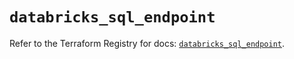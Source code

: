 # `databricks_sql_endpoint`

Refer to the Terraform Registry for docs: [`databricks_sql_endpoint`](https://registry.terraform.io/providers/databricks/databricks/1.69.0/docs/resources/sql_endpoint).
